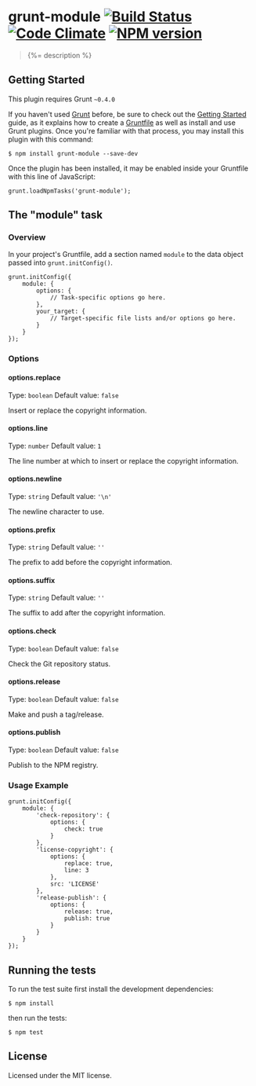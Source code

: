 # grunt-module [![Build Status](https://travis-ci.org/clebert/grunt-module.png?branch=master)](https://travis-ci.org/clebert/grunt-module) [![Code Climate](https://codeclimate.com/github/clebert/grunt-module.png)](https://codeclimate.com/github/clebert/grunt-module) [![NPM version](https://badge.fury.io/js/grunt-module.png)](http://badge.fury.io/js/grunt-module)

> {%= description %}

## Getting Started

This plugin requires Grunt `~0.4.0`

If you haven't used [Grunt](http://gruntjs.com/) before, be sure to check out the [Getting Started](http://gruntjs.com/getting-started) guide, as it explains how to create a [Gruntfile](http://gruntjs.com/sample-gruntfile) as well as install and use Grunt plugins. Once you're familiar with that process, you may install this plugin with this command:

    $ npm install grunt-module --save-dev

Once the plugin has been installed, it may be enabled inside your Gruntfile with this line of JavaScript:

    grunt.loadNpmTasks('grunt-module');

## The "module" task

### Overview

In your project's Gruntfile, add a section named `module` to the data object passed into `grunt.initConfig()`.

    grunt.initConfig({
        module: {
            options: {
                // Task-specific options go here.
            },
            your_target: {
                // Target-specific file lists and/or options go here.
            }
        }
    });

### Options

#### options.replace

Type: `boolean`
Default value: `false`

Insert or replace the copyright information.

#### options.line

Type: `number`
Default value: `1`

The line number at which to insert or replace the copyright information.

#### options.newline

Type: `string`
Default value: `'\n'`

The newline character to use.

#### options.prefix

Type: `string`
Default value: `''`

The prefix to add before the copyright information.

#### options.suffix

Type: `string`
Default value: `''`

The suffix to add after the copyright information.

#### options.check

Type: `boolean`
Default value: `false`

Check the Git repository status.

#### options.release

Type: `boolean`
Default value: `false`

Make and push a tag/release.

#### options.publish

Type: `boolean`
Default value: `false`

Publish to the NPM registry.

### Usage Example

    grunt.initConfig({
        module: {
            'check-repository': {
                options: {
                    check: true
                }
            },
            'license-copyright': {
                options: {
                    replace: true,
                    line: 3
                },
                src: 'LICENSE'
            },
            'release-publish': {
                options: {
                    release: true,
                    publish: true
                }
            }
        }
    });

## Running the tests

To run the test suite first install the development dependencies:

    $ npm install

then run the tests:

    $ npm test

## License

Licensed under the MIT license.

